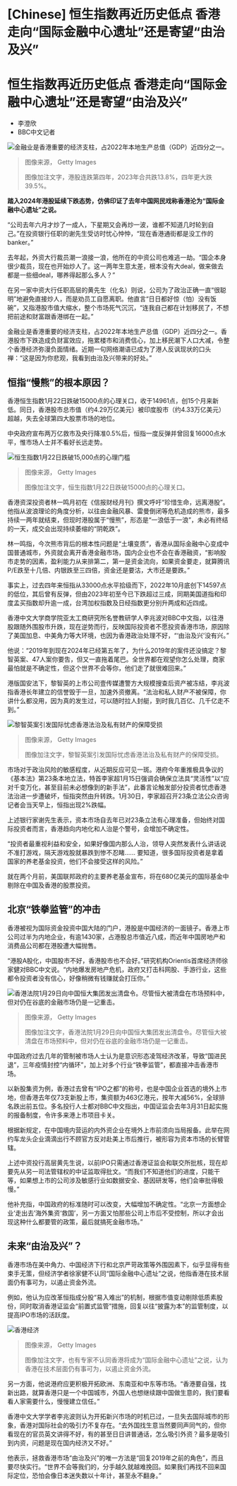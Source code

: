 # [Chinese] 恒生指数再近历史低点 香港走向“国际金融中心遗址”还是寄望“由治及兴”

#  恒生指数再近历史低点 香港走向“国际金融中心遗址”还是寄望“由治及兴”

  * 李澄欣 
  * BBC中文记者 


![金融业是香港重要的经济支柱，占2022年本地生产总值（GDP）近四分之一。](_132498642_6e43822e-46c2-47af-b644-50e96e8da6ad.jpg)

> 图像来源，  Getty Images
>
> 图像加注文字，港股连跌第四年，2023年合共跌13.8%，四年更大跌39.5%。

**踏入2024年港股延续下跌态势，仿佛印证了去年中国网民戏称香港沦为“国际金融中心遗址”之说。**

“公司去年六月才炒了一成人，下星期又会再炒一波，谁都不知道几时轮到自己。”在投资银行任职的谢先生受访时忧心忡忡，“现在香港通街都是没工作的banker。”

去年起，外资大行裁员潮一浪接一浪，他所在的中资公司也难逃一劫。“国企本身很少裁员，现在也开始炒人了。这一两年生意太差，根本没有大deal，做来做去都是一些细deal，哪养得起那么多人？”

在另一家中资大行任职高层的黄先生（化名）则说，公司为了政治正确一直“很聪明”地避免直接炒人，而是劝员工自愿离职。他直言“日日都好惊（怕）没有饭碗”，又指港股市值大缩水，整个市场死气沉沉，“连我自己都在计划移民了，不想把前途和财富跟香港绑在一起。”

金融业是香港重要的经济支柱，占2022年本地生产总值（GDP）近四分之一。香港股市下跌造成负财富效应，拖累楼市和消费信心，加上移民潮下人口大减，令整个香港经济弥漫负面情绪。近期一句网络潮语已成为了港人反讽现状的口头禅：“这是因为你悲观，我看到由治及兴带来的好处。”

##  恒指“慢熊”的根本原因？

香港恒生指数1月22日跌破15000点的心理关口，收于14961点，创15个月来新低。同日，香港股市总市值（约4.29万亿美元）被印度股市（约4.33万亿美元）超越，失去全球第四大股票市场的地位。

中央政府宣布两万亿救市及央行降准0.5%后，恒指一度反弹并曾回复16000点水平，惟市场人士并不看好长远走势。

![恒生指数1月22日跌破15,000点的心理门槛](_132498582_gettyimages-1943649124.jpg)

> 图像来源，  Getty Images
>
> 图像加注文字，恒生指数1月22日跌破15000点的心理关口。

香港资深投资者林一鸣月初在《信报财经月刊》撰文呼吁“珍惜生命，远离港股”。他指从波浪理论的角度分析，以往由金融风暴、雷曼倒闭等危机造成的熊市，最多持续一两年就结束，但现时港股属于“慢熊”，形态是“一浪低于一浪”，未必有终结的一天，成交会出现持续萎缩的“阴乾跌”。

林一鸣指，今次熊市背后的根本性问题是“土壤变质”，香港从国际金融中心变成中国普通城市，外资就会离开香港金融市场，国内企业也不会在香港融资，“影响股市走势的因素，盈利能力从来排第二，第一是资金流向，如果资金要走，就算腾讯P/E跌至十几倍、内银跌至三四倍，资金还是要沽，大市还是要跌。”

事实上，过去四年来恒指从33000点水平拾级而下，2022年10月底创下14597点的低位，其后曾有反弹，但由2023年初至今已下跌超过三成，同期美国道指和印度孟买指数却升逾一成，台湾加权指数及日经指数更分别升两成和近四成。

香港中文大学商学院亚太工商研究所名誉教研学人李兆波对BBC中文指，以往港股跟随外围股市升跌，现在逆势而行，反映国际投资者不愿投资香港市场，原因除了美国加息、中美角力等大环境，也因为香港政治处理不好，“‘由治及兴’没有兴。”

他说：“2019年到现在2024年已经第五年了，为什么2019年的案件还没搞定？黎智英案、47人案你要吿，但又一直拖着尾巴。全世界都在观望你怎么处理，商家最怕就是不确定性，但这个世界不会等你，他们走了就很难回来。”

港版国安法下，黎智英的上市公司壹传媒遭警方大规模搜查后资产被冻结，李兆波指香港长年建立的信誉毁于一旦，加速外资撤离。“法治和私人财产不被保障，你讲什么都没用，因为真的发生过，可以随时拉人封艇，到时我几百亿、几千亿走不到。”

![黎智英案引发国际忧虑香港法治及私有财产的保障受损](_132498813_gettyimages-1230910694.jpg)

> 图像来源，  Getty Images
>
> 图像加注文字，黎智英案引发国际忧虑香港法治及私有财产的保障受损。

市场对于政治风险的敏感程度，从近期反应可见一斑。港府今年重推极具争议的《基本法》第23条本地立法，特首李家超1月15日强调会确保立法具“灵活性”以“应对千变万化，甚至目前未必想像到的新手法”，此番言论触发部分投资者忧虑香港法治进一步遭破坏，恒指突然由升转跌。1月30日，李家超召开23条立法公众咨询记者会当天早上，恒指出现2%跌幅。

上述银行家谢先生表示，资本市场自去年已对23条立法有心理准备，但始终对国际投资者而言，香港趋向内地化和人治是个警号，会增加不确定性。

“投资者最重视利益和安全，如果好像国内那么人治，领导人突然发表什么讲话说不准打游戏，隔天游戏股就暴跌到惨不忍睹...... 要知道，很多国际投资者是拿着国家的养老基金投资，他们不会接受这样的风险。”

就在两个月前，美国联邦政府的主要养老基金宣布，将在680亿美元的国际基金中剔除在中国及香港的股票投资。

##  北京“铁拳监管”的冲击

香港被视为国际资金投资中国大陆的门户，港股是中国经济的一面镜子。香港上市公司过半为内地企业，有逾1430家，占港股总市值近八成，而近年中国房地产和消费品公司都在港股遭大幅抛售。

“港股A股化，中国股市不好，香港股市也不会好。”研究机构Orientis首席经济师徐家健对BBC中文说。“内地爆发房地产危机，政府又打击科网股、手游行业，这些都令投资者没有信心，好像稍微有钱赚就会打压你。”

![香港法院1月29日向中国恒大集团发出清盘令。尽管恒大被清盘在市场预料中，但对仍在谷底的金融市场仍是一记重击。](_132498647_gettyimages-1962044406.jpg)

> 图像来源，  Getty Images
>
> 图像加注文字，香港法院1月29日向中国恒大集团发出清盘令。尽管恒大被清盘在市场预料中，但对仍在谷底的金融市场仍是一记重击。

中国政府过去几年的管制被市场人士认为是意识形态凌驾经济改革，导致“国进民退”，三年疫情封控“内循环”，加上对多个行业“铁拳监管”，都直接冲击香港市场。

以新股集资为例，香港过去曾有“IPO之都”的称号，也是中国企业首选的境外上市地，但香港去年仅73支新股上市，集资额为463亿港元，按年大减56%，全球排名跌出前五位。多名投行人士都对BBC中文指出，中国证监会去年3月31日起实施的报备制度，令许多来港上市项目卡关。

根据新规定，在中国境内营运的内外资企业在境外上市前须向当局报备。此举在网约车龙头企业滴滴出行不顾官方反对赴美上市后推行，被形容为资本市场的长臂管辖。

上述中资投行高层黄先生说，以前IPO只需通过香港证监会和联交所批核，现在却要先从另一司法管辖权的中证监取得批文。“而我们不知道他们的进度，只能干等，如果想上市的公司涉及敏感行业如数据安全、基因研发等，他们会审批得极慢。”

他补充指，中国政府的标准随时可以改变，大幅增加不确定性。“北京一方面想企业‘走出去’海外集资‘救国’，另一方面又怕那些公司上市后不受控制，所以才会出现这种什么都要管的政策，最后就搞死金融市场。”

##  未来“由治及兴”？

香港市场在美中角力、中国经济下行和北京严苛政策等外围因素下，似乎显得有些束手无策，但经济学者徐家健不认同“国际金融中心遗址”之说，他指香港在技术层面仍有事可为，以遏止资金外流。

例如，他认为应改革恒指成分股“易入难出”的机制，根据市值变动剔除低质素股份，同时取消香港证监会“前置式监管”措施，回复以往“披露为本”的监管制度，以提高IPO市场的活跃度。

![香港经济](_132498639_gettyimages-1244286123.jpg)

> 图像来源，  Getty Images
>
> 图像加注文字，也有专家不认同香港将成为“国际金融中心遗址”之说，认为香港在技术层面仍有事可为，以遏止资金外流。

另一方面，他说港府应更积极开拓欧洲、东南亚和中东等市场。“香港要自强，找新出路，就算香港只是一个中国城市，外国人也想继续跟中国做生意的，我们要看看人家需要什么，慢慢建立信任。”

香港中文大学学者李兆波则认为开拓新兴市场的时机已过，一旦失去国际城市的形象，香港对国际社会的吸引力不复存在。“去外国找生意当然要同声同气的，但你看现在的官员英文讲得不好，有的甚至日日讲普通话，怎么吸引外资？最多是吸引到内资，问题是现在国内经济又不好。”

他表示，拯救香港市场“由治及兴”的唯一方法是“回复2019年之前的角色”，而且要尽快实行。“世界不会等我们的，分手越久就越难挽回。如果我们再找不回来国际定位，恐怕会像日本迷失数以十年计，甚至永不翻身。”


